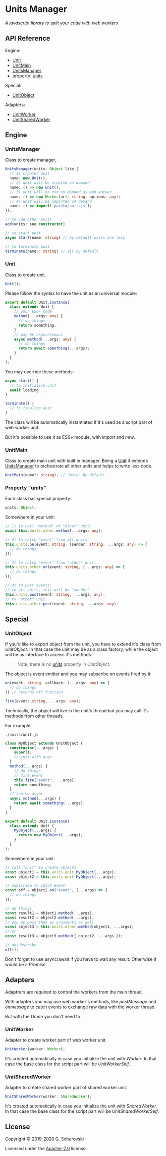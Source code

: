 # Units Manager

_A javascript library to split your code with web workers_

## API Reference

Engine:

- [Unit](#unit)
- [UnitMain](#unit_main)
- [UnitsManager](#units_manager)
- property: [units](#units)

Special:

- [UnitObject](#unit_object)

Adapters:

- [UnitWorker](#unit_worker)
- [UnitSharedWorker](#unit_shared_worker)

## Engine

<a name="units_manager"></a>

### UnitsManager

Class to create manager.

```typescript
UnitsManager(units: Object like {
  // 1) created unit
  name: new Unit(),
  // 2) unit will be created on demand
  name: () => new Unit(),
  // 3) unit will be run on demand as web worker
  name: () => new Worker(url: string, options: any);
  // 4) unit will be imported on demand
  name: () => import('pathto/unit.js');
});

// to add other units
add(units: see constructor)

// to start unit
async start(name: string) // by default units are lazy

// to terminate unit
terminate(name?: string) // all by default
```

<a name="unit"></a>

### Unit

Class to create unit.

```javascript
Unit();
```

Please follow the syntax to have the unit as an universal module:

```typescript
export default Unit.instance(
  class extends Unit {
    // your ES6+ code
    method(...args: any) {
      // do things
      return something;
    }
    // may be asynchronous
    async method(...args: any) {
      // do things
      return await something(...args);
    }
  }
);
```

You may override these methods:

```javascript
async start() {
  // to initialize unit
  await loading ...
}

terminate() {
  // to finalize unit
}
```

The class will be automatically instantiated if it's used as a script part of web worker unit.

But it's possible to use it as ES6+ module, with _import_ and _new_.

<a name="unit_main"></a>

### UnitMain

Class to create main unit with built in manager. Being a [Unit](#unit) it extends [UnitsManager](#units_manager) to orchestrate all other units and helps to write less code.

```typescript
UnitMain(name?: string); // "main" by default
```

<a name="units"></a>

### Property "units"

Each class has special property:

```javascript
units: Object;
```

Somewhere in your unit:

```typescript
// 1) to call "method" of "other" unit:
await this.units.other.method(...args: any);

// 2) to catch "event" from all units
this.units.on(event: string, (sender: string, ...args: any) => {
  // do things
});

// 3) to catch "event" from "other" unit:
this.units.other.on(event: string, (...args: any) => {
  // do things
});

// 4) to post events:
// to all units, this will be "sender"
this.units.post(event: string, ...args: any);
// to "other" unit
this.units.other.post(event: string, ...args: any);
```

## Special

<a name="unit_object"></a>

### UnitObject

If you'd like to export object from the unit, you have to extend it's class from _UnitObject_. In that case the unit may be as a class factory, while the object will be as interface to access it's methods.

> Note, there is no [units](#units) property in _UnitObject_.

The object is event emitter and you may subscribe on events fired by it:

```typescript
on(event: string, callback: (...args: any) => {
  // do things
}) // returns off function

fire(event: string, ...args: any);
```

Technically, the object will live in the unit's thread but you may call it's methods from other threads.

For example:

`./units/unit.js`

```typescript
class MyObject extends UnitObject {
  constructor(...args) {
    super();
    // init with args
  }
  method(...args) {
    // do things
    // fire event
    this.fire("event", ...args);
    return something;
  }
  // can be async
  async method(...args) {
    return await something(...args);
  }
}

export default Unit.instance(
  class extends Unit {
    MyObject(...args) {
      return new MyObject(...args);
    }
  }
);
```

Somewhere in your unit:

```typescript
// call "unit" to create objects
const object1 = this.units.unit.MyObject(...args);
const object2 = this.units.unit.MyObject(...args);

// subscribe to catch event
const off = object2.on("event", (...args) => {
  // do things
});

// do things
const result1 = object1.method(...args);
const result2 = object2.method(...args);
// you my pass them as arguments as well
const object3 = this.units.other.method(object1, ...args);
// or
const result3 = object3.method({ object2, ...args });

// unsubscribe
off();
```

Don't forget to use async/await if you have to wait any result. Otherwise it would be a _Promise_.

## Adapters

Adaptrers are required to control the workers from the main thread.

With adapters you may use web worker's methods, like _postMessage_ and _onmessage_ to catch events to exchange raw data with the worker thread.

But with the _Uman_ you don't need to.

<a name="unit_worker"></a>

### UnitWorker

Adapter to create worker part of web worker unit.

```typescript
UnitWorker(worker: Worker);
```

It's created automatically in case you initialize the unit with _Worker_. In that case the base class for the script part will be _UnitWorkerSelf_.

<a name="unit_shared_worker"></a>

### UnitSharedWorker

Adapter to create shared worker part of shared worker unit.

```typescript
UnitSharedWorker(worker: SharedWorker);
```

It's created automatically in case you initialize the unit with _SharedWorker_. In that case the base class for the script part will be _UnitSharedWorkerSelf_.

## License

Copyright © 2019-2020 G. Schurovski

Licensed under the [Apache-2.0](./../LICENSE) license.
